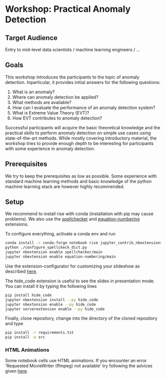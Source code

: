 # Workshop: Practical Anomaly Detection


## Target Audience
Entry to mid-level data scientists / machine learning engineers / ...


## Goals

This workshop introduces the participants to the topic of anomaly detection.
Inparticular, it provides initial answers for the following questions:

1. What is an anomaly?
1. Where can anomaly detection be applied?
1. What methods are available?
1. How can I evaluate the performance of an anomaly detection system?
1. What is Extreme Value Theory (EVT)?
1. How EVT contributes to anomaly detection?
 
Successful participants will acquire the basic theoretical knowledge and the
practical skills to perform anomaly detection on simple use cases using
state-of-the-art methods. While mostly covering introductory material, the
workshop tries to provide enough depth to be interesting for participants with
some experience in anomaly detection.

## Prerequisites

We try to keep the prerequisites as low as possible. Some experience with
standard machine learning methods and basic knowledge of the python machine
learning stack are however highly recommended.

## Setup

We recommend to install rise with conda (installation with pip may cause problems). We also use the
[spellchecker](https://jupyter-contrib-nbextensions.readthedocs.io/en/latest/nbextensions/spellchecker/README.html)
and [equation-numbering](https://jupyter-contrib-nbextensions.readthedocs.io/en/latest/nbextensions/equation-numbering/readme.html)
extensions. 

To configure everything, activate a conda env and run
```bash
conda install -c conda-forge notebook rise jupyter_contrib_nbextensions jupyter_nbextensions_configurator
python ./configure_spellcheck_dict.py
jupyter nbextension enable spellchecker/main
jupyter nbextension enable equation-numbering/main
```

Use the extension-configurator for customizing your slideshow as described 
[here](https://rise.readthedocs.io/en/stable/customize.html).

The hide_code extension is useful to see the slides in presentation mode. You can install it by typing the following lines
```bash
pip install hide_code
jupyter nbextension install --py hide_code
jupyter nbextension enable --py hide_code
jupyter serverextension enable --py hide_code
```

Finally, clone repository, change into the directory of the cloned repository and type
```bash
pip install -r requirements.txt
pip install -e src
```

### HTML Animations
Some notebook cells use HTML animations. If you encounter an error 'Requested MovieWriter (ffmpeg) not available' try following the advices given 
[here](https://suryadayn.medium.com/error-requested-moviewriter-ffmpeg-not-available-easy-fix-9d1890a487d3).
